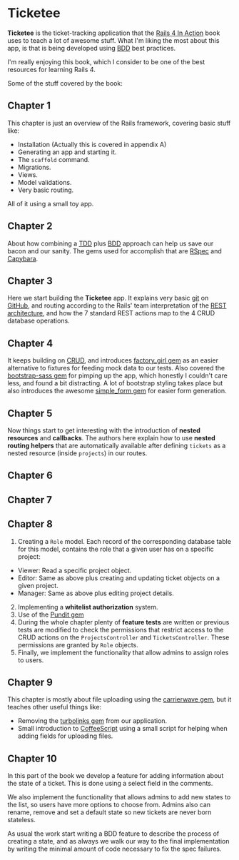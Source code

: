 # Ticketee
**Ticketee** is the ticket-tracking application that the [Rails 4 In Action][1] book uses to teach a lot of awesome stuff. What I'm liking the most about this app, is that is being developed using [BDD][2] best practices.

I'm really enjoying this book, which I consider to be one of the best resources for learning Rails 4.

Some of the stuff covered by the book:

## Chapter 1
This chapter is just an overview of the Rails framework, covering basic stuff like:
* Installation (Actually this is covered in appendix A)
* Generating an app and starting it.
* The `scaffold` command.
* Migrations.
* Views.
* Model validations.
* Very basic routing.

All of it using a small toy app.

## Chapter 2
About how combining a [TDD][3] plus [BDD][2] approach can help us save our bacon and our sanity. The gems used for accomplish that are [RSpec][4] and [Capybara][5].

## Chapter 3
Here we start building the **Ticketee** app. It explains very basic [git][6] on [GitHub][7], and routing according to the Rails' team interpretation of the [REST architecture][8], and
how the 7 standard REST actions map to the 4 CRUD database operations.

## Chapter 4
It keeps building on [CRUD][9], and introduces [factory_girl gem][10] as an easier alternative to fixtures for feeding mock data to our tests.
Also covered the [bootstrap-sass gem][11] for pimping up the app, which honestly I couldn't care less, and found a bit distracting. A lot of bootstrap styling takes place but also introduces the awesome [simple_form gem][12] for easier form generation.

## Chapter 5
Now things start to get interesting with the introduction of **nested resources** and **callbacks**. The authors here explain how to use **nested routing helpers** that are automatically available after defining `tickets` as a nested resource (inside `projects`) in our routes.

## Chapter 6

## Chapter 7

## Chapter 8
1. Creating a `Role` model. Each record of the corresponding database table for this model, contains the role that a given user has on a specific project:

* Viewer: Read a specific project object.
* Editor: Same as above plus creating and updating ticket objects on a given project.
* Manager: Same as above plus editing project details.

2. Implementing a **whitelist authorization** system.
3. Use of the [Pundit gem][13]
4. During the whole chapter plenty of **feature tests** are written or previous tests are modified to check the permissions that restrict access to the CRUD actions on the `ProjectsController` and `TicketsController`. These permissions are granted by `Role` objects.
5. Finally, we implement the functionality that allow admins to assign roles to users.

## Chapter 9
This chapter is mostly about file uploading using the [carrierwave gem][14], but it teaches other useful things like:

* Removing the [turbolinks gem][15] from our application.
* Small introduction to [CoffeeScript][16] using a small script for helping when adding fields for uploading files.

## Chapter 10
In this part of the book we develop a feature for adding information about the state of a ticket. This is done using a select field in the comments.

We also implement the functionality that allows admins to add new states to the list, so users have more options to choose from. Admins also can rename, remove and set a default state so new tickets are never born stateless.

As usual the work start writing a BDD feature to describe the process of creating a state, and as always we walk our way to the final implementation by writing the minimal amount of code necessary to fix the spec failures.

[1]: https://www.manning.com/books/rails-4-in-action
[2]: https://en.wikipedia.org/wiki/Behavior-driven_development
[3]: https://en.wikipedia.org/wiki/Test-driven_development
[4]: https://relishapp.com/rspec
[5]: http://www.rubydoc.info/github/jnicklas/capybara/master
[6]: https://git-scm.com/
[7]: https://github.com/
[8]: https://en.wikipedia.org/wiki/Representational_state_transfer
[9]: https://en.wikipedia.org/wiki/Create,_read,_update_and_delete
[10]: https://github.com/thoughtbot/factory_girl/tree/master
[11]: https://github.com/twbs/bootstrap-sass
[12]: http://simple-form.plataformatec.com.br/
[13]: https://github.com/elabs/pundit
[14]: https://github.com/carrierwaveuploader/carrierwave
[15]: https://github.com/rails/turbolinks
[16]: http://coffeescript.org/
